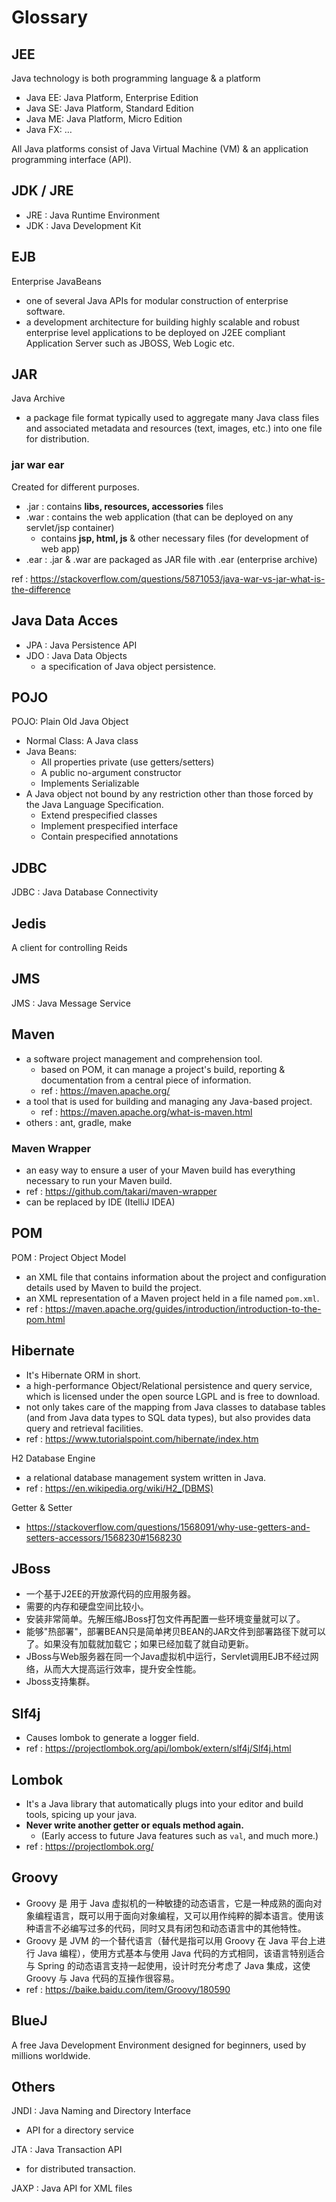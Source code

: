 # Glossary

## JEE

Java technology is both programming language & a platform

- Java EE: Java Platform, Enterprise Edition
- Java SE: Java Platform, Standard Edition
- Java ME: Java Platform, Micro Edition
- Java FX: …

All Java platforms consist of Java Virtual Machine (VM) & an application programming interface (API).

## JDK / JRE

- JRE : Java Runtime Environment
- JDK : Java Development Kit

## EJB

Enterprise JavaBeans

- one of several Java APIs for modular construction of enterprise software.
- a development architecture for building highly scalable and robust enterprise level applications to be deployed on J2EE compliant Application Server such as JBOSS, Web Logic etc.

## JAR

Java Archive

- a package file format typically used to aggregate many Java class files and associated metadata and resources (text, images, etc.) into one file for distribution.

### jar war ear

Created for different purposes.

- .jar : contains __libs, resources, accessories__ files
- .war : contains the web application (that can be deployed on any servlet/jsp container)
    - contains __jsp, html, js__ & other necessary files (for development of web app)
- .ear : .jar & .war are packaged as JAR file with .ear (enterprise archive)

ref : https://stackoverflow.com/questions/5871053/java-war-vs-jar-what-is-the-difference

## Java Data Acces

- JPA : Java Persistence API
- JDO : Java Data Objects
    - a specification of Java object persistence.

## POJO

POJO: Plain Old Java Object

- Normal Class: A Java class
- Java Beans:
    - All properties private (use getters/setters)
    - A public no-argument constructor
    - Implements Serializable
- A Java object not bound by any restriction other than those forced by the Java Language Specification.
    - Extend prespecified classes
    - Implement prespecified interface
    - Contain prespecified annotations

## JDBC

JDBC : Java Database Connectivity

## Jedis

A client for controlling Reids

## JMS

JMS : Java Message Service

## Maven

- a software project management and comprehension tool.
    - based on POM, it can manage a project's build, reporting & documentation from a central piece of information.
    - ref : https://maven.apache.org/
- a tool that is used for building and managing any Java-based project.
    - ref :  https://maven.apache.org/what-is-maven.html
- others : ant, gradle, make

### Maven Wrapper

- an easy way to ensure a user of your Maven build has everything necessary to run your Maven build.
- ref : https://github.com/takari/maven-wrapper
- can be replaced by IDE (ItelliJ IDEA)

## POM

POM : Project Object Model

- an XML file that contains information about the project and configuration details used by Maven to build the project.
- an XML representation of a Maven project held in a file named `pom.xml`.
- ref : https://maven.apache.org/guides/introduction/introduction-to-the-pom.html

## Hibernate

- It's Hibernate ORM in short.
- a high-performance Object/Relational persistence and query service, which is licensed under the open source LGPL and is free to download.
- not only takes care of the mapping from Java classes to database tables (and from Java data types to SQL data types), but also provides data query and retrieval facilities.
- ref : https://www.tutorialspoint.com/hibernate/index.htm

H2 Database Engine

- a relational database management system written in Java.
- ref : https://en.wikipedia.org/wiki/H2_(DBMS)

Getter & Setter

- https://stackoverflow.com/questions/1568091/why-use-getters-and-setters-accessors/1568230#1568230

## JBoss

- 一个基于J2EE的开放源代码的应用服务器。
- 需要的内存和硬盘空间比较小。
- 安装非常简单。先解压缩JBoss打包文件再配置一些环境变量就可以了。
- 能够"热部署"，部署BEAN只是简单拷贝BEAN的JAR文件到部署路径下就可以了。如果没有加载就加载它；如果已经加载了就自动更新。
- JBoss与Web服务器在同一个Java虚拟机中运行，Servlet调用EJB不经过网络，从而大大提高运行效率，提升安全性能。
- Jboss支持集群。

## Slf4j

- Causes lombok to generate a logger field.
- ref : https://projectlombok.org/api/lombok/extern/slf4j/Slf4j.html

## Lombok

- It's a Java library that automatically plugs into your editor and build tools, spicing up your java.
- __Never write another getter or equals method again.__
    - (Early access to future Java features such as `val`, and much more.)
- ref : https://projectlombok.org/

## Groovy

- Groovy 是 用于 Java 虚拟机的一种敏捷的动态语言，它是一种成熟的面向对象编程语言，既可以用于面向对象编程，又可以用作纯粹的脚本语言。使用该种语言不必编写过多的代码，同时又具有闭包和动态语言中的其他特性。
- Groovy 是 JVM 的一个替代语言（替代是指可以用 Groovy 在 Java 平台上进行 Java 编程），使用方式基本与使用  Java 代码的方式相同，该语言特别适合与 Spring 的动态语言支持一起使用，设计时充分考虑了 Java 集成，这使 Groovy 与 Java 代码的互操作很容易。
- ref : https://baike.baidu.com/item/Groovy/180590

## BlueJ

A free Java Development Environment designed for beginners, used by millions worldwide.

## Others

JNDI : Java Naming and Directory Interface

- API for a directory service

JTA : Java Transaction API

- for distributed transaction.

JAXP : Java API for XML files
